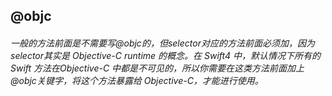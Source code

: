 ## @objc
###### 一般的方法前面是不需要写@objc的，但selector对应的方法前面必须加，因为selector其实是 Objective-C runtime 的概念。在 Swift4 中，默认情况下所有的 Swift 方法在Objective-C 中都是不可见的，所以你需要在这类方法前面加上@objc关键字，将这个方法暴露给 Objective-C，才能进行使用。